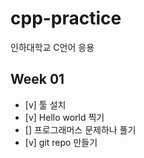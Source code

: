 # cpp-practice
인하대학교 C언어 응용 

## Week 01
- [v] 툴 설치
- [v] Hello world 찍기
- [] 프로그래머스 문제하나 풀기
- [v] git repo 만들기
